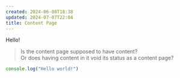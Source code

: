 ```yaml
---
created: 2024-06-08T18:38
updated: 2024-07-07T22:04
title: Content Page
---
```


Hello!

> Is the content page supposed to have content? \
> Or does having content in it void its status as a content page?

```js [src/index.js]
console.log("Hello world!")
```
